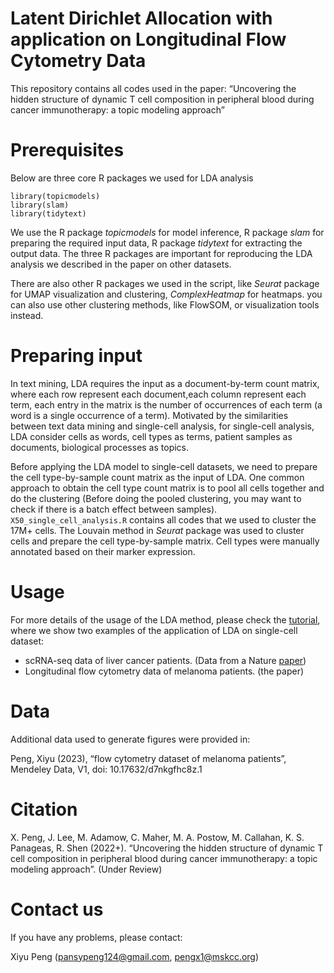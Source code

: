 Latent Dirichlet Allocation with application on Longitudinal Flow Cytometry Data
=======

This repository contains all codes used in the paper: 
“Uncovering the hidden structure of dynamic T cell
composition in peripheral blood during cancer immunotherapy: a topic modeling
approach”

# Prerequisites

Below are three core R packages we used for LDA analysis

```
library(topicmodels)
library(slam)
library(tidytext)
```

We use the R package *topicmodels* for model inference, R package *slam* for preparing the required input data, R package *tidytext* for extracting the output data. 
The three R packages are important for reproducing the LDA analysis we described in the paper on other datasets. 

There are also other R packages we used in the script, like *Seurat* package for UMAP visualization and clustering, *ComplexHeatmap* for heatmaps. 
you can also use other clustering methods, like FlowSOM, or visualization tools instead.


# Preparing input

In text mining, LDA requires the input as a document-by-term count matrix, where each row represent each document,each column represent each term, each entry in the matrix is the number of occurrences of each term (a word is a single occurrence of a term). Motivated by the similarities between text data mining and single-cell analysis, for single-cell analysis, LDA consider cells as words, cell types as terms, patient samples as documents, biological processes as topics.

Before applying the LDA model to single-cell datasets, we need to prepare the cell type-by-sample count matrix as the input of LDA. 
One common approach to obtain the cell type count matrix is to pool all cells together and do the clustering (Before doing the pooled clustering, you may want to check if there is a batch effect between samples). 
`X50_single_cell_analysis.R` contains all codes that we used to cluster the 17M+ cells.
The Louvain method in *Seurat* package was used to cluster cells and prepare the cell type-by-sample matrix. 
Cell types were manually annotated based on their marker expression.

# Usage

For more details of the usage of the LDA method,
please check the [tutorial](https://xiyupeng.github.io/LDA_examples/), where we show two examples of the 
application of LDA on single-cell dataset:

- scRNA-seq data of liver cancer patients. (Data from a Nature [paper](https://www.nature.com/articles/s41586-022-05400-x#Bib1))
- Longitudinal flow cytometry data of melanoma patients. (the paper)

# Data

Additional data used to generate figures were provided in:

Peng, Xiyu (2023), “flow cytometry dataset of melanoma patients”, Mendeley Data, V1, doi: 10.17632/d7nkgfhc8z.1

# Citation

X. Peng, J. Lee, M. Adamow, C. Maher, M. A. Postow, M. Callahan, K. S.
Panageas, R. Shen (2022+). “Uncovering the hidden structure of dynamic T cell
composition in peripheral blood during cancer immunotherapy: a topic modeling
approach”. (Under Review)

# Contact us

If you have any problems, please contact:

Xiyu Peng (pansypeng124@gmail.com, pengx1@mskcc.org)

